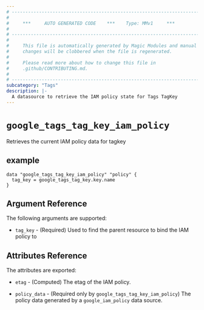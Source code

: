 ```yaml
---
# ----------------------------------------------------------------------------
#
#     ***     AUTO GENERATED CODE    ***    Type: MMv1     ***
#
# ----------------------------------------------------------------------------
#
#     This file is automatically generated by Magic Modules and manual
#     changes will be clobbered when the file is regenerated.
#
#     Please read more about how to change this file in
#     .github/CONTRIBUTING.md.
#
# ----------------------------------------------------------------------------
subcategory: "Tags"
description: |-
  A datasource to retrieve the IAM policy state for Tags TagKey
---
```



# `google_tags_tag_key_iam_policy`
Retrieves the current IAM policy data for tagkey


## example

```hcl
data "google_tags_tag_key_iam_policy" "policy" {
  tag_key = google_tags_tag_key.key.name
}
```

## Argument Reference

The following arguments are supported:

* `tag_key` - (Required) Used to find the parent resource to bind the IAM policy to

## Attributes Reference

The attributes are exported:

* `etag` - (Computed) The etag of the IAM policy.

* `policy_data` - (Required only by `google_tags_tag_key_iam_policy`) The policy data generated by
  a `google_iam_policy` data source.
